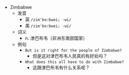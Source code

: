 - Zimbabwe
  - 发音
    - 英 `/zim'bɑ:bwei; -wi/`
    - 美 `/zim'bɑ:bwei; -wi/`
  - 词义
    - n. 津巴布韦（非洲东南部国家）
  - 例句
    - `But is it right for the people of Zimbabwe?`
      - 但是这对津巴布韦人民真的有好处吗？
    - `What does this all have to do with Zimbabwe?`
      - 这跟津巴布韦有什么关系呢？

